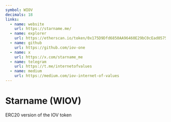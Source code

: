 ```yaml
---
symbol: WIOV
decimals: 18
links:
  - name: website
    url: https://starname.me/
  - name: explorer
    url: https://etherscan.io/token/0x175D9Dfd6850AA96460E29bC0cEad05756965E91
  - name: github
    url: https://github.com/iov-one
  - name: x
    url: https://x.com/starname_me
  - name: telegram
    url: https://t.me/internetofvalues
  - name: medium
    url: https://medium.com/iov-internet-of-values
---
```


# Starname (WIOV)

ERC20 version of the IOV token
